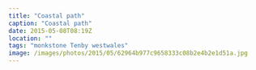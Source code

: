 ```yaml
---
title: "Coastal path"
caption: "Coastal path"
date: 2015-05-08T08:19Z
location: ""
tags: "monkstone Tenby westwales"
image: /images/photos/2015/05/62964b977c9658333c08b2e4b2e1d51a.jpg
---
```

